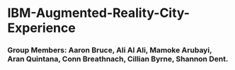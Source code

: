 # IBM-Augmented-Reality-City-Experience    
### Group Members: Aaron Bruce, Ali Al Ali, Mamoke Arubayi, Aran Quintana, Conn Breathnach, Cillian Byrne, Shannon Dent.  
